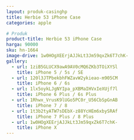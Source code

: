 ```yaml
---
layout: produk-casinghp
title: Herbie 53 iPhone Case
categories: apple

# Produk
product-title: Herbie 53 iPhone Case
harga: 90000
sku: hn-1664
image-drive: 1w0HOgXEErjAJJkLt3Jm59qxZk6T7chK-
gallery:
  - url: 1ziB5GLUCX9awA9AV0cMQ6ZKb3TOiXYSl
    title: iPhone 5 / 5s / SE
  - url: 120l3JTPbekbhFWZavW2ykieao-m905CM
    title: iPhone 6 / 6s
  - url: 1lx5oykLJgNYIpa_pXBMaIHVxIeXUjf7l
    title: iPhone 6 Plus / 6s Plus
  - url: 1Rhwx_VrusK9lUGo5PC0r_U56CbSpGnAB
    title: iPhone 7 / 8
  - url: 1t3b2tyATW7sDEbX-z88YcHEm6xbySRAf
    title: iPhone 7 Plus / 8 Plus
  - url: 1w0HOgXEErjAJJkLt3Jm59qxZk6T7chK-
    title: iPhone X
---
```

